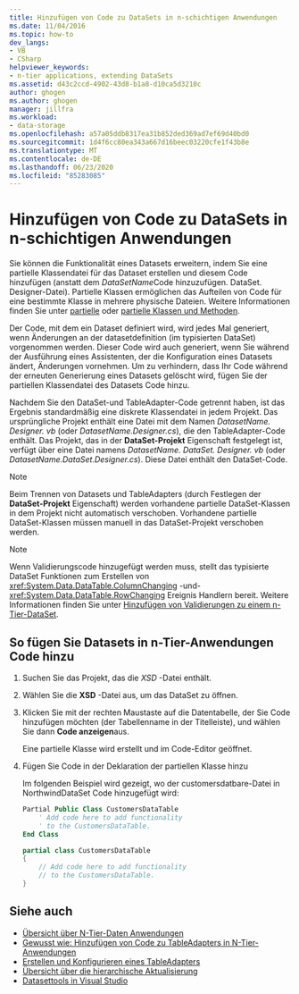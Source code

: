 ```yaml
---
title: Hinzufügen von Code zu DataSets in n-schichtigen Anwendungen
ms.date: 11/04/2016
ms.topic: how-to
dev_langs:
- VB
- CSharp
helpviewer_keywords:
- n-tier applications, extending DataSets
ms.assetid: d43c2ccd-4902-43d8-b1a8-d10ca5d3210c
author: ghogen
ms.author: ghogen
manager: jillfra
ms.workload:
- data-storage
ms.openlocfilehash: a57a05ddb8317ea31b852ded369ad7ef69d40bd0
ms.sourcegitcommit: 1d4f6cc80ea343a667d16beec03220cfe1f43b8e
ms.translationtype: MT
ms.contentlocale: de-DE
ms.lasthandoff: 06/23/2020
ms.locfileid: "85283085"
---
```

# <a name="add-code-to-datasets-in-n-tier-applications"></a>Hinzufügen von Code zu DataSets in n-schichtigen Anwendungen

Sie können die Funktionalität eines Datasets erweitern, indem Sie eine partielle Klassendatei für das Dataset erstellen und diesem Code hinzufügen (anstatt dem *DataSetName*Code hinzuzufügen. DataSet. Designer-Datei). Partielle Klassen ermöglichen das Aufteilen von Code für eine bestimmte Klasse in mehrere physische Dateien. Weitere Informationen finden Sie unter [partielle](/dotnet/visual-basic/language-reference/modifiers/partial) oder [partielle Klassen und Methoden](/dotnet/csharp/programming-guide/classes-and-structs/partial-classes-and-methods).

Der Code, mit dem ein Dataset definiert wird, wird jedes Mal generiert, wenn Änderungen an der datasetdefinition (im typisierten DataSet) vorgenommen werden. Dieser Code wird auch generiert, wenn Sie während der Ausführung eines Assistenten, der die Konfiguration eines Datasets ändert, Änderungen vornehmen. Um zu verhindern, dass Ihr Code während der erneuten Generierung eines Datasets gelöscht wird, fügen Sie der partiellen Klassendatei des Datasets Code hinzu.

Nachdem Sie den DataSet-und TableAdapter-Code getrennt haben, ist das Ergebnis standardmäßig eine diskrete Klassendatei in jedem Projekt. Das ursprüngliche Projekt enthält eine Datei mit dem Namen *DatasetName. Designer. vb* (oder *DatasetName.Designer.cs*), die den TableAdapter-Code enthält. Das Projekt, das in der **DataSet-Projekt** Eigenschaft festgelegt ist, verfügt über eine Datei namens *DatasetName. DataSet. Designer. vb* (oder *DatasetName.DataSet.Designer.cs*). Diese Datei enthält den DataSet-Code.

> [!NOTE]
> Beim Trennen von Datasets und TableAdapters (durch Festlegen der **DataSet-Projekt** Eigenschaft) werden vorhandene partielle DataSet-Klassen in dem Projekt nicht automatisch verschoben. Vorhandene partielle DataSet-Klassen müssen manuell in das DataSet-Projekt verschoben werden.

> [!NOTE]
> Wenn Validierungscode hinzugefügt werden muss, stellt das typisierte DataSet Funktionen zum Erstellen von <xref:System.Data.DataTable.ColumnChanging> -und- <xref:System.Data.DataTable.RowChanging> Ereignis Handlern bereit. Weitere Informationen finden Sie unter [Hinzufügen von Validierungen zu einem n-Tier-DataSet](../data-tools/add-validation-to-an-n-tier-dataset.md).

## <a name="to-add-code-to-datasets-in-n-tier-applications"></a>So fügen Sie Datasets in n-Tier-Anwendungen Code hinzu

1. Suchen Sie das Projekt, das die *XSD* -Datei enthält.

2. Wählen Sie die **XSD** -Datei aus, um das DataSet zu öffnen.

3. Klicken Sie mit der rechten Maustaste auf die Datentabelle, der Sie Code hinzufügen möchten (der Tabellenname in der Titelleiste), und wählen Sie dann **Code anzeigen**aus.

     Eine partielle Klasse wird erstellt und im Code-Editor geöffnet.

4. Fügen Sie Code in der Deklaration der partiellen Klasse hinzu

     Im folgenden Beispiel wird gezeigt, wo der customersdatbare-Datei in NorthwindDataSet Code hinzugefügt wird:

    ```vb
    Partial Public Class CustomersDataTable
        ' Add code here to add functionality
        ' to the CustomersDataTable.
    End Class
    ```

    ```csharp
    partial class CustomersDataTable
    {
        // Add code here to add functionality
        // to the CustomersDataTable.
    }
    ```

## <a name="see-also"></a>Siehe auch

- [Übersicht über N-Tier-Daten Anwendungen](../data-tools/n-tier-data-applications-overview.md)
- [Gewusst wie: Hinzufügen von Code zu TableAdapters in N-Tier-Anwendungen](../data-tools/add-code-to-tableadapters-in-n-tier-applications.md)
- [Erstellen und Konfigurieren eines TableAdapters](create-and-configure-tableadapters.md)
- [Übersicht über die hierarchische Aktualisierung](hierarchical-update.md)
- [Datasettools in Visual Studio](../data-tools/dataset-tools-in-visual-studio.md)
